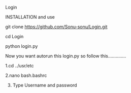 
Login

INSTALLATION and use

git clone https://github.com/Sonu-sonu/Login.git

cd Login

python login.py

Now you want autorun this login.py so follow this..............

1.cd ../usr/etc

2.nano bash.bashrc

3. Type Username and password 


